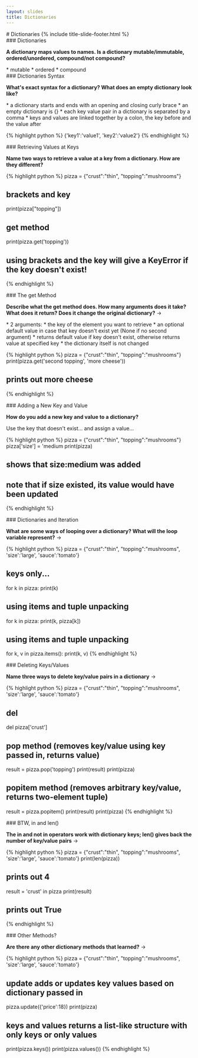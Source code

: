 ```yaml
---
layout: slides
title: Dictionaries 
---
```

<section markdown="block" class="title-slide">
#  Dictionaries
{% include title-slide-footer.html %}
</section>

<section markdown="block">
###   Dictionaries

__A dictionary maps values to names.  Is a dictionary mutable/immutable, ordered/unordered, compound/not compound?__

<div class="incremental" markdown="block">
* mutable
* ordered
* compound
</div>
</section>

<section markdown="block">
###   Dictionaries Syntax

__What's exact syntax for a dictionary?  What does an empty dictionary look like?__

<div class="incremental" markdown="block">
* a dictionary starts and ends with an opening and closing curly brace
* an empty dictionary is {}
* each key value pair in a dictionary is separated by a comma
* keys and values are linked together by a colon, the key before and the value after

{% highlight python %}
{'key1':'value1', 'key2':'value2'}
{% endhighlight %}
</div>
</section>

<section markdown="block">
###  Retrieving Values at Keys 

__Name two ways to retrieve a value at a key from a dictionary.  How are they different?__

<div class="incremental" markdown="block">
{% highlight python %}
pizza = {"crust":"thin", "topping":"mushrooms"}

#  brackets and key
print(pizza["topping"])

#  get method
print(pizza.get('topping'))

#  using brackets and the key will give a KeyError if the key doesn't exist!
{% endhighlight %}
</div>
</section>


<section markdown="block">
###  The get Method

__Describe what the get method does.  How many arguments does it take?  What does it return?  Does it change the original dictionary?__ &rarr;

<div class="incremental" markdown="block">
* 2 arguments:
	* the key of the element you want to retrieve
	* an optional default value in case that key doesn't exist yet (None if no second argument)
* returns default value if key doesn't exist, otherwise returns value at specified key
* the dictionary itself is not changed

{% highlight python %}
pizza = {"crust":"thin", "topping":"mushrooms"}
print(pizza.get('second topping', 'more cheese'))
#  prints out more cheese
{% endhighlight %}
</div>
</section>

<section markdown="block">
###  Adding a New Key and Value

__How do you add a new key and value to a dictionary?__

<div class="incremental" markdown="block">
Use the key that doesn't exist... and assign a value...

{% highlight python %}
pizza = {"crust":"thin", "topping":"mushrooms"}
pizza['size'] = 'medium
print(pizza)
#  shows that size:medium was added
#  note that if size existed, its value would have been updated
{% endhighlight %}
</div>
</section>




<section markdown="block">
###  Dictionaries and Iteration

__What are some ways of looping over a dictionary?  What will the loop variable represent?__ &rarr;

<div class="incremental" markdown="block">

{% highlight python %}
pizza = {"crust":"thin", "topping":"mushrooms", 'size':'large', 'sauce':'tomato'}
#  keys only...
for k in pizza:
  print(k)

#  using items and tuple unpacking
for k in pizza:
  print(k, pizza[k])

#  using items and tuple unpacking
for k, v in pizza.items():
  print(k, v)
{% endhighlight %}
</div>
</section>

<section markdown="block">
###  Deleting Keys/Values

__Name three ways to delete key/value pairs in a dictionary__ &rarr;

<div class="incremental" markdown="block">

{% highlight python %}
pizza = {"crust":"thin", "topping":"mushrooms", 'size':'large', 'sauce':'tomato'}
#  del
del pizza['crust']

#  pop method (removes key/value using key passed in, returns value)
result = pizza.pop('topping')
print(result)
print(pizza)

#  popitem method (removes arbitrary key/value, returns two-element tuple)
result = pizza.popitem()
print(result)
print(pizza)
{% endhighlight %}
</div>
</section>

<section markdown="block">
###  BTW, in and len()

__The in and not in operators work with dictionary keys; len() gives back the number of key/value pairs__ &rarr;

{% highlight python %}
pizza = {"crust":"thin", "topping":"mushrooms", 'size':'large', 'sauce':'tomato'}
print(len(pizza))
#  prints out 4

result = 'crust' in pizza
print(result)
#  prints out True
{% endhighlight %}
</section>

<section markdown="block">
###  Other Methods?

__Are there any other dictionary methods that learned?__ &rarr;

<div class="incremental" markdown="block">

{% highlight python %}
pizza = {"crust":"thin", "topping":"mushrooms", 'size':'large', 'sauce':'tomato'}

#  update adds or updates key values based on dictionary passed in
pizza.update({'price':18})
print(pizza)

#  keys and values returns a list-like structure with only keys or only values
print(pizza.keys())
print(pizza.values())
{% endhighlight %}
</div>
</section>
